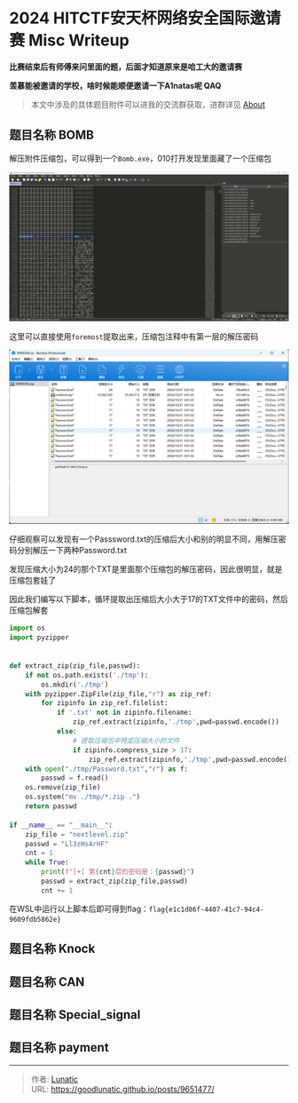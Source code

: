 # 2024 HITCTF安天杯网络安全国际邀请赛 Misc Writeup

**比赛结束后有师傅来问里面的题，后面才知道原来是哈工大的邀请赛**

**羡慕能被邀请的学校，啥时候能顺便邀请一下A1natas呢 QAQ**
<!--more-->

> 本文中涉及的具体题目附件可以进我的交流群获取，进群详见 [About](https://goodlunatic.github.io/about/)

## 题目名称 BOMB

解压附件压缩包，可以得到一个`Bomb.exe`，010打开发现里面藏了一个压缩包

![](imgs/image-20241204192205067.png)

这里可以直接使用`foremost`提取出来，压缩包注释中有第一层的解压密码

![](imgs/image-20241204192303229.png)

仔细观察可以发现有一个Passsword.txt的压缩后大小和别的明显不同，用解压密码分别解压一下两种Password.txt

发现压缩大小为24的那个TXT是里面那个压缩包的解压密码，因此很明显，就是压缩包套娃了

因此我们编写以下脚本，循环提取出压缩后大小大于17的TXT文件中的密码，然后压缩包解套

```python
import os
import pyzipper


def extract_zip(zip_file,passwd):
    if not os.path.exists('./tmp'):
        os.mkdir('./tmp')
    with pyzipper.ZipFile(zip_file,"r") as zip_ref:
        for zipinfo in zip_ref.filelist:
            if '.txt' not in zipinfo.filename:
                zip_ref.extract(zipinfo,'./tmp',pwd=passwd.encode())
            else:
                # 提取压缩包中特定压缩大小的文件
                if zipinfo.compress_size > 17:
                    zip_ref.extract(zipinfo,'./tmp',pwd=passwd.encode())
    with open("./tmp/Password.txt","r") as f:
        passwd = f.read()
    os.remove(zip_file)
    os.system("mv ./tmp/*.zip .")
    return passwd

if __name__ == "__main__":
    zip_file = "nextlevel.zip"
    passwd = "Ll3zHsArHF"
    cnt = 1
    while True:
        print(f"[+] 第{cnt}层的密码是：{passwd}")
        passwd = extract_zip(zip_file,passwd)
        cnt += 1

```

在WSL中运行以上脚本后即可得到flag：`flag{e1c1d86f-4407-41c7-94c4-9609fdb5862e}`

## 题目名称 Knock

## 题目名称 CAN

## 题目名称 Special_signal

## 题目名称 payment

---

> 作者: [Lunatic](https://goodlunatic.github.io)  
> URL: https://goodlunatic.github.io/posts/9651477/  

